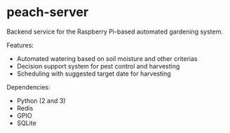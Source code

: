 # peach-server

Backend service for the Raspberry Pi-based automated gardening system.

Features:
- Automated watering based on soil moisture and other criterias
- Decision support system for pest control and harvesting
- Scheduling with suggested target date for harvesting

Dependencies:
- Python (2 and 3)
- Redis
- GPIO
- SQLite
